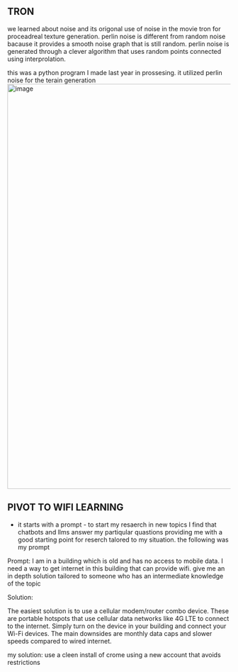## TRON ##
we learned about noise and its origonal use of noise in the movie tron for proceadreal texture generation. perlin noise is different from random noise bacause it provides a smooth noise graph that is still random. perlin noise is generated through a clever algorithm that uses random points connected using interprolation. 

this was a python program I made last year in prossesing. it utilized perlin noise for the terain generation
<img width="914" alt="image" src="https://github.com/FantasticMrCat42/2023-2024/assets/129550102/152457b2-6c85-4bbd-9231-ea4cdc2d59c4">

## PIVOT TO WIFI LEARNING ##
- it starts with a prompt -
to start my resaerch in new topics I find that chatbots and llms answer my partiqular quastions providing me with a good starting point for reserch talored to my situation. the following was my prompt

Prompt:
I am in a building which is old and has no access to mobile data. I need a way to get internet in this building that can provide wifi. give me an in depth solution tailored to someone who has an intermediate knowledge of the topic

Solution:

The easiest solution is to use a cellular modem/router combo device. These are portable hotspots that use cellular data networks like 4G LTE to connect to the internet. Simply turn on the device in your building and connect your Wi-Fi devices. The main downsides are monthly data caps and slower speeds compared to wired internet.

my solution:
use a cleen install of crome using a new account that avoids restrictions
